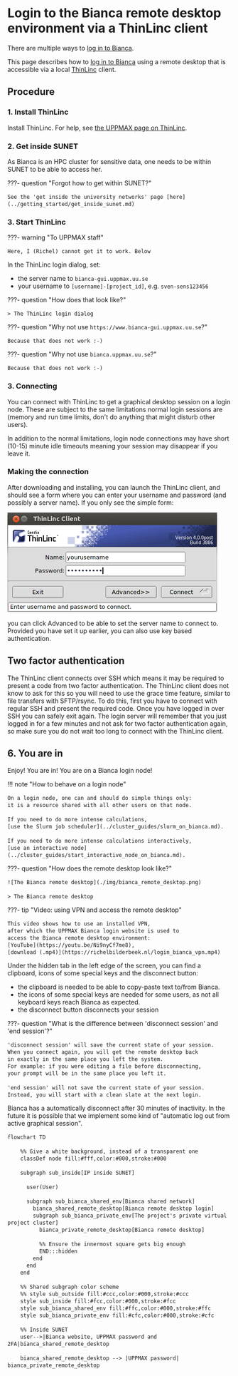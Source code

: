 # Login to the Bianca remote desktop environment via a ThinLinc client

There are multiple ways to [log in to Bianca](login_bianca.md).

This page describes how to [log in to Bianca](login_bianca.md)
using a remote desktop that is accessible via a
local [ThinLinc](../software/thinlinc.md) client.

## Procedure

### 1. Install ThinLinc

Install ThinLinc. For help, see [the UPPMAX page on ThinLinc](../software/thinlinc.md).

### 2. Get inside SUNET

As Bianca is an HPC cluster for sensitive data,
one needs to be within SUNET to be able to access her.

???- question "Forgot how to get within SUNET?"

    See the 'get inside the university networks' page [here](../getting_started/get_inside_sunet.md)

### 3. Start ThinLinc

???- warning "To UPPMAX staff"

    Here, I (Richel) cannot get it to work. Below 

In the ThinLinc login dialog, set:

- the server name to `bianca-gui.uppmax.uu.se`
- your username to `[username]-[project_id]`, e.g. `sven-sens123456`

???- question "How does that look like?"

    

    > The ThinLinc login dialog

???- question "Why not use `https://www.bianca-gui.uppmax.uu.se`?"

    Because that does not work :-)

???- question "Why not use `bianca.uppmax.uu.se`?"

    Because that does not work :-)

### 3. Connecting

You can connect with ThinLinc to get a graphical desktop session on a login node.
These are subject to the same limitations normal login sessions
are (memory and run time limits, don't do anything that might disturb other users).

In addition to the normal limitations, login node connections may have
short (10-15) minute idle timeouts meaning your session may disappear if you leave it.

### Making the connection

After downloading and installing, you can launch the ThinLinc client,
and should see a form where you can enter your username and
password (and possibly a server name). If you only see the simple form:

![Login](../cluster_guides/img/c_555890-l_1-k_thinlincsimple.png)

you can click Advanced to be able to set the server name to connect to.
Provided you have set it up earlier, you can also use key based authentication.

## Two factor authentication

The ThinLinc client connects over SSH which means
it may be required to present a code from two factor authentication.
The ThinLinc client does not know to ask for this
so you will need to use the grace time feature,
similar to file transfers with SFTP/rsync.
To do this, first you have to connect with regular SSH
and present the required code.
Once you have logged in over SSH you can safely exit again.
The login server will remember that you just logged in for a few minutes
and not ask for two factor authentication again,
so make sure you do not wait too long to connect with the ThinLinc client.


## 6. You are in

Enjoy! You are in! You are on a Bianca login node!

!!! note "How to behave on a login node"

    On a login node, one can and should do simple things only:
    it is a resource shared with all other users on that node.

    If you need to do more intense calculations,
    [use the Slurm job scheduler](../cluster_guides/slurm_on_bianca.md).

    If you need to do more intense calculations interactively,
    [use an interactive node](../cluster_guides/start_interactive_node_on_bianca.md).

???- question "How does the remote desktop look like?"

    ![The Bianca remote desktop](./img/bianca_remote_desktop.png)

    > The Bianca remote desktop

???- tip "Video: using VPN and access the remote desktop"

    This video shows how to use an installed VPN,
    after which the UPPMAX Bianca login website is used to
    access the Bianca remote desktop environment:
    [YouTube](https://youtu.be/Ni9nyCf7me8),
    [download (.mp4)](https://richelbilderbeek.nl/login_bianca_vpn.mp4)

Under the hidden tab in the left edge of the screen,
you can find a clipboard,
icons of some special keys
and the disconnect button:

- the clipboard is needed to be able to copy-paste text to/from Bianca.
- the icons of some special keys are needed for some users,
  as not all keyboard keys reach Bianca as expected.
- the disconnect button disconnects your session

???- question "What is the difference between 'disconnect session' and 'end session'?"

    'disconnect session' will save the current state of your session.
    When you connect again, you will get the remote desktop back
    in exactly in the same place you left the system.
    For example: if you were editing a file before disconnecting,
    your prompt will be in the same place you left it.

    'end session' will not save the current state of your session.
    Instead, you will start with a clean slate at the next login.

Bianca has a automatically disconnect after 30 minutes of inactivity.
In the future it is possible that we implement some kind
of "automatic log out from active graphical session".

```mermaid
flowchart TD

    %% Give a white background, instead of a transparent one
    classDef node fill:#fff,color:#000,stroke:#000

    subgraph sub_inside[IP inside SUNET]

      user(User)

      subgraph sub_bianca_shared_env[Bianca shared network]
        bianca_shared_remote_desktop[Bianca remote desktop login]
        subgraph sub_bianca_private_env[The project's private virtual project cluster]
          bianca_private_remote_desktop[Bianca remote desktop]

          %% Ensure the innermost square gets big enough
          END:::hidden
        end
      end
    end

    %% Shared subgraph color scheme
    %% style sub_outside fill:#ccc,color:#000,stroke:#ccc
    style sub_inside fill:#fcc,color:#000,stroke:#fcc
    style sub_bianca_shared_env fill:#ffc,color:#000,stroke:#ffc
    style sub_bianca_private_env fill:#cfc,color:#000,stroke:#cfc

    %% Inside SUNET
    user-->|Bianca website, UPPMAX password and 2FA|bianca_shared_remote_desktop

    bianca_shared_remote_desktop --> |UPPMAX password| bianca_private_remote_desktop
```
